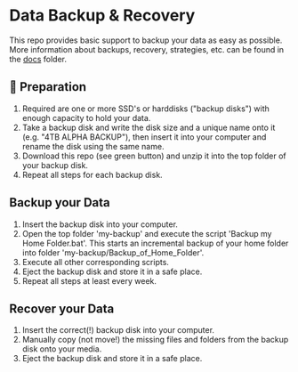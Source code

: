 Data Backup & Recovery
======================

This repo provides basic support to backup your data as easy as possible. More information about backups, recovery, strategies, etc. can be found in the [docs](docs) folder.

🔧 Preparation
---------------
1. Required are one or more SSD's or harddisks ("backup disks") with enough capacity to hold your data.
2. Take a backup disk and write the disk size and a unique name onto it (e.g. "4TB ALPHA BACKUP"), then insert it into your computer and rename the disk using the same name.
3. Download this repo (see green button) and unzip it into the top folder of your backup disk.
4. Repeat all steps for each backup disk.

Backup your Data
----------------
1. Insert the backup disk into your computer.
2. Open the top folder 'my-backup' and execute the script 'Backup my Home Folder.bat'. This starts an incremental backup of your home folder into folder 'my-backup/Backup_of_Home_Folder'. 
3. Execute all other corresponding scripts.
4. Eject the backup disk and store it in a safe place.
5. Repeat all steps at least every week.

Recover your Data
-----------------
1. Insert the correct(!) backup disk into your computer.
2. Manually copy (not move!) the missing files and folders from the backup disk onto your media.
3. Eject the backup disk and store it in a safe place.
